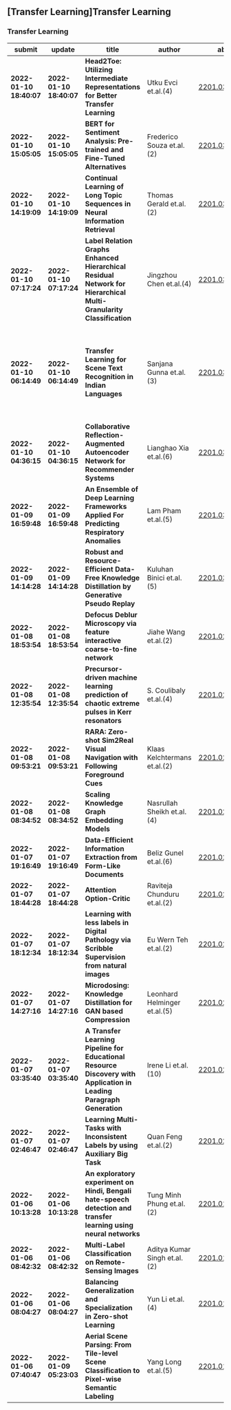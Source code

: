 ## [Transfer Learning]Transfer Learning 

### Transfer Learning

| submit | update | title | author | abs | PDF | code | cates | journal |
|---|---|---|---|---|---|---|---|---|
|**2022-01-10 18:40:07**|**2022-01-10 18:40:07**|**Head2Toe: Utilizing Intermediate Representations for Better Transfer   Learning**|Utku Evci et.al.(4)|[2201.03529v1](http://arxiv.org/abs/2201.03529v1)|[gotoRead](http://arxiv.org/pdf/2201.03529v1)|null|cs.LG, cs.CV|null|
|**2022-01-10 15:05:05**|**2022-01-10 15:05:05**|**BERT for Sentiment Analysis: Pre-trained and Fine-Tuned Alternatives**|Frederico Souza et.al.(2)|[2201.03382v1](http://arxiv.org/abs/2201.03382v1)|[gotoRead](http://arxiv.org/pdf/2201.03382v1)|null|cs.CL|null|
|**2022-01-10 14:19:09**|**2022-01-10 14:19:09**|**Continual Learning of Long Topic Sequences in Neural Information   Retrieval**|Thomas Gerald et.al.(2)|[2201.03356v1](http://arxiv.org/abs/2201.03356v1)|[gotoRead](http://arxiv.org/pdf/2201.03356v1)|**[link](https://github.com/tgeral68/continual_learning_of_long_topic)**|cs.IR, cs.LG|null|
|**2022-01-10 07:17:24**|**2022-01-10 07:17:24**|**Label Relation Graphs Enhanced Hierarchical Residual Network for   Hierarchical Multi-Granularity Classification**|Jingzhou Chen et.al.(4)|[2201.03194v1](http://arxiv.org/abs/2201.03194v1)|[gotoRead](http://arxiv.org/pdf/2201.03194v1)|null|cs.CV|null|
|**2022-01-10 06:14:49**|**2022-01-10 06:14:49**|**Transfer Learning for Scene Text Recognition in Indian Languages**|Sanjana Gunna et.al.(3)|[2201.03180v1](http://arxiv.org/abs/2201.03180v1)|[gotoRead](http://arxiv.org/pdf/2201.03180v1)|null|cs.CV|ICDAR 2021: Document Analysis and Recognition, ICDAR 2021   Workshops, pp 182-197|
|**2022-01-10 04:36:15**|**2022-01-10 04:36:15**|**Collaborative Reflection-Augmented Autoencoder Network for Recommender   Systems**|Lianghao Xia et.al.(6)|[2201.03158v1](http://arxiv.org/abs/2201.03158v1)|[gotoRead](http://arxiv.org/pdf/2201.03158v1)|**[link](https://github.com/akaxlh/cranet)**|cs.IR, cs.AI, cs.LG|null|
|**2022-01-09 16:59:48**|**2022-01-09 16:59:48**|**An Ensemble of Deep Learning Frameworks Applied For Predicting   Respiratory Anomalies**|Lam Pham et.al.(5)|[2201.03054v1](http://arxiv.org/abs/2201.03054v1)|[gotoRead](http://arxiv.org/pdf/2201.03054v1)|null|cs.SD, eess.AS|null|
|**2022-01-09 14:14:28**|**2022-01-09 14:14:28**|**Robust and Resource-Efficient Data-Free Knowledge Distillation by   Generative Pseudo Replay**|Kuluhan Binici et.al.(5)|[2201.03019v1](http://arxiv.org/abs/2201.03019v1)|[gotoRead](http://arxiv.org/pdf/2201.03019v1)|null|cs.LG, cs.AI|null|
|**2022-01-08 18:53:54**|**2022-01-08 18:53:54**|**Defocus Deblur Microscopy via feature interactive coarse-to-fine network**|Jiahe Wang et.al.(2)|[2201.02876v1](http://arxiv.org/abs/2201.02876v1)|[gotoRead](http://arxiv.org/pdf/2201.02876v1)|null|eess.IV, cs.CV|null|
|**2022-01-08 12:35:54**|**2022-01-08 12:35:54**|**Precursor-driven machine learning prediction of chaotic extreme pulses   in Kerr resonators**|S. Coulibaly et.al.(4)|[2201.02819v1](http://arxiv.org/abs/2201.02819v1)|[gotoRead](http://arxiv.org/pdf/2201.02819v1)|null|physics.optics|null|
|**2022-01-08 09:53:21**|**2022-01-08 09:53:21**|**RARA: Zero-shot Sim2Real Visual Navigation with Following Foreground   Cues**|Klaas Kelchtermans et.al.(2)|[2201.02798v1](http://arxiv.org/abs/2201.02798v1)|[gotoRead](http://arxiv.org/pdf/2201.02798v1)|**[link](https://github.com/kkelchte/fgbg)**|cs.CV, cs.LG, cs.RO|null|
|**2022-01-08 08:34:52**|**2022-01-08 08:34:52**|**Scaling Knowledge Graph Embedding Models**|Nasrullah Sheikh et.al.(4)|[2201.02791v1](http://arxiv.org/abs/2201.02791v1)|[gotoRead](http://arxiv.org/pdf/2201.02791v1)|null|cs.LG, cs.AI|null|
|**2022-01-07 19:16:49**|**2022-01-07 19:16:49**|**Data-Efficient Information Extraction from Form-Like Documents**|Beliz Gunel et.al.(6)|[2201.02647v1](http://arxiv.org/abs/2201.02647v1)|[gotoRead](http://arxiv.org/pdf/2201.02647v1)|null|cs.LG|null|
|**2022-01-07 18:44:28**|**2022-01-07 18:44:28**|**Attention Option-Critic**|Raviteja Chunduru et.al.(2)|[2201.02628v1](http://arxiv.org/abs/2201.02628v1)|[gotoRead](http://arxiv.org/pdf/2201.02628v1)|null|cs.LG, cs.AI|null|
|**2022-01-07 18:12:34**|**2022-01-07 18:12:34**|**Learning with less labels in Digital Pathology via Scribble Supervision   from natural images**|Eu Wern Teh et.al.(2)|[2201.02627v1](http://arxiv.org/abs/2201.02627v1)|[gotoRead](http://arxiv.org/pdf/2201.02627v1)|null|eess.IV, cs.CV, cs.LG|null|
|**2022-01-07 14:27:16**|**2022-01-07 14:27:16**|**Microdosing: Knowledge Distillation for GAN based Compression**|Leonhard Helminger et.al.(5)|[2201.02624v1](http://arxiv.org/abs/2201.02624v1)|[gotoRead](http://arxiv.org/pdf/2201.02624v1)|null|eess.IV, cs.CV|null|
|**2022-01-07 03:35:40**|**2022-01-07 03:35:40**|**A Transfer Learning Pipeline for Educational Resource Discovery with   Application in Leading Paragraph Generation**|Irene Li et.al.(10)|[2201.02312v1](http://arxiv.org/abs/2201.02312v1)|[gotoRead](http://arxiv.org/pdf/2201.02312v1)|null|cs.CL, cs.AI|null|
|**2022-01-07 02:46:47**|**2022-01-07 02:46:47**|**Learning Multi-Tasks with Inconsistent Labels by using Auxiliary Big   Task**|Quan Feng et.al.(2)|[2201.02305v1](http://arxiv.org/abs/2201.02305v1)|[gotoRead](http://arxiv.org/pdf/2201.02305v1)|null|cs.LG, cs.AI|null|
|**2022-01-06 10:13:28**|**2022-01-06 10:13:28**|**An exploratory experiment on Hindi, Bengali hate-speech detection and   transfer learning using neural networks**|Tung Minh Phung et.al.(2)|[2201.01997v1](http://arxiv.org/abs/2201.01997v1)|[gotoRead](http://arxiv.org/pdf/2201.01997v1)|null|cs.CL, cs.LG|null|
|**2022-01-06 08:42:32**|**2022-01-06 08:42:32**|**Multi-Label Classification on Remote-Sensing Images**|Aditya Kumar Singh et.al.(2)|[2201.01971v1](http://arxiv.org/abs/2201.01971v1)|[gotoRead](http://arxiv.org/pdf/2201.01971v1)|null|cs.CV, cs.AI, cs.LG|null|
|**2022-01-06 08:04:27**|**2022-01-06 08:04:27**|**Balancing Generalization and Specialization in Zero-shot Learning**|Yun Li et.al.(4)|[2201.01961v1](http://arxiv.org/abs/2201.01961v1)|[gotoRead](http://arxiv.org/pdf/2201.01961v1)|null|cs.CV, cs.LG|null|
|**2022-01-06 07:40:47**|**2022-01-09 05:23:03**|**Aerial Scene Parsing: From Tile-level Scene Classification to Pixel-wise   Semantic Labeling**|Yang Long et.al.(5)|[2201.01953v2](http://arxiv.org/abs/2201.01953v2)|[gotoRead](http://arxiv.org/pdf/2201.01953v2)|null|cs.CV|null|
